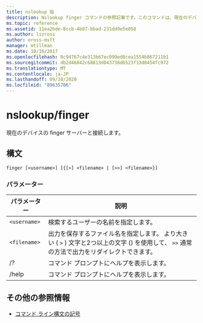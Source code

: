 ```yaml
---
title: nslookup 指
description: Nslookup finger コマンドの参照記事です。このコマンドは、現在のデバイスの finger サーバーに接続します。
ms.topic: reference
ms.assetid: 11ea2bde-8ccb-4b87-bbad-231dd9e5e858
ms.author: lizross
author: eross-msft
manager: mtillman
ms.date: 10/16/2017
ms.openlocfilehash: 0c94767c4e313b67ec099ed8cea1554b867211b1
ms.sourcegitcommit: db2d46842c68813d043738d6523f13d8454fc972
ms.translationtype: MT
ms.contentlocale: ja-JP
ms.lasthandoff: 09/10/2020
ms.locfileid: "89635706"
---
```

# <a name="nslookup-finger"></a>nslookup/finger

現在のデバイスの finger サーバーと接続します。

## <a name="syntax"></a>構文

```
finger [<username>] [{[>] <filename> | [>>] <filename>}]
```

### <a name="parameters"></a>パラメーター

| パラメーター | 説明 |
| --------- | ----------- |
| `<username>` | 検索するユーザーの名前を指定します。 |
| `<filename>` | 出力を保存するファイル名を指定します。 より大きい ( `>` ) 文字と2つ以上の文字 () を使用して、 `>>` 通常の方法で出力をリダイレクトできます。 |
| /? | コマンド プロンプトにヘルプを表示します。 |
| /help | コマンド プロンプトにヘルプを表示します。 |

## <a name="additional-references"></a>その他の参照情報

- [コマンド ライン構文の記号](command-line-syntax-key.md)
